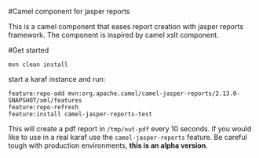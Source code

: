 #Camel component for jasper reports

This is a camel component that eases report creation with jasper reports framework. The component is inspired by 
camel xslt component.

#Get started

    mvn clean install
  
start a karaf instance and run:  

    feature:repo-add mvn:org.apache.camel/camel-jasper-reports/2.13.0-SNAPSHOT/xml/features
    feature:repo-refresh
    feature:install camel-jasper-reports-test

This will create a pdf report in `/tmp/out-pdf` every 10 seconds. If you would like to use in a real 
karaf use the `camel-jasper-reports` feature. Be careful tough with production environments, **this is an alpha version**.  
